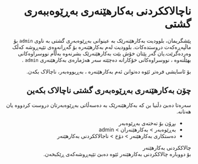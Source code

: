 <div dir="rtl">

# ناچالاککردنی بەکارهێنەری بەڕێوەببەری گشتی
<!-- position: 1 -->

پێشگریمان، بلوودیت بەکارهێنەرێک بە عینوانی بەڕێوەبەری گشتی بە ناوی `admin` بۆ ماڵپەڕەکەت دروستدەکات. بلوودیت لەم بەکارهێنەرە بۆ گەڕانەوەی تێپەڕوشە کەڵک وەردەگرێت.یان گەر پێتان خۆش بێت بەکارهێنەرێک بشرنەوە بەڵآم نووسراوەکانی بهێڵنەوە ، نووسراوەکانی خۆکارانە دەچێتە سەر هەژمارەی بەکارهێنەری `admin` .

بۆ ئاسایشی فرەتر ئێوە دەتوانن ئەم بەکارهێنەرە ، بەڕیووەبەر، ناچالاک بکەن.

## چۆن بەکارهێنەری بەڕێوەبەری گشتی ناچالاک بکەین
سەرەتا دەبێ دڵنیا بن کە بەکارهێنەرێک بە  دەسەڵاتی بەڕێوەبەرتان دروست کردووە یان هەتانە.

- بڕۆن بۆ تەختەی بەڕێوەبەر
- بەڕێوەبەر > بەکارهێنەران > admin
- دەستکاری بەکارهێنەر > دۆخ > ناجالاککردنی بەکارهێنەر

<div class="note">
<div class="title">چالاککردنی بەکارهێنەر</div>
بۆ دووبارە چالاککردنی بەکارهێنەر ئێوە دەبێ تێپەڕوشەکەی ڕێکبخەن.
</div>
</div>
